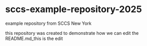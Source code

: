 # sccs-example-repository-2025
example repository from SCCS New York

this repository was created to demonstrate how we can edit the README.md_this is the edit